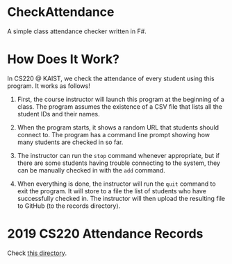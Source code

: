# CheckAttendance

A simple class attendance checker written in F#.

# How Does It Work?

In CS220 @ KAIST, we check the attendance of every student using this
program. It works as follows!

1. First, the course instructor will launch this program at the beginning of a
   class. The program assumes the existence of a CSV file that lists all the
   student IDs and their names.

2. When the program starts, it shows a random URL that students should connect
   to. The program has a command line prompt showing how many students are
   checked in so far.

3. The instructor can run the `stop` command whenever appropriate, but if there
   are some students having trouble connecting to the system, they can be
   manually checked in with the `add` command.

4. When everything is done, the instructor will run the `quit` command to exit
   the program. It will store to a file the list of students who have
   successfully checked in. The instructor will then upload the resulting file
   to GitHub (to the records directory).

# 2019 CS220 Attendance Records

Check [this directory](records/).
